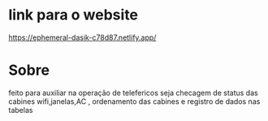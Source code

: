 # link para o website
https://ephemeral-dasik-c78d87.netlify.app/
# Sobre
feito para auxiliar na operação de telefericos seja checagem de status das cabines wifi,janelas,AC , ordenamento das cabines e registro de dados nas tabelas
